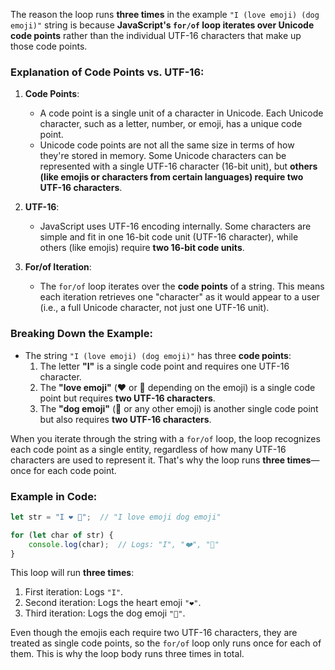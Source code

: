 The reason the loop runs **three times** in the example `"I (love emoji) (dog emoji)"` string is because **JavaScript's `for/of` loop iterates over Unicode code points** rather than the individual UTF-16 characters that make up those code points. 

### Explanation of Code Points vs. UTF-16:

1. **Code Points**:
   - A code point is a single unit of a character in Unicode. Each Unicode character, such as a letter, number, or emoji, has a unique code point.
   - Unicode code points are not all the same size in terms of how they're stored in memory. Some Unicode characters can be represented with a single UTF-16 character (16-bit unit), but **others (like emojis or characters from certain languages) require two UTF-16 characters**.

2. **UTF-16**:
   - JavaScript uses UTF-16 encoding internally. Some characters are simple and fit in one 16-bit code unit (UTF-16 character), while others (like emojis) require **two 16-bit code units**.

3. **For/of Iteration**:
   - The `for/of` loop iterates over the **code points** of a string. This means each iteration retrieves one "character" as it would appear to a user (i.e., a full Unicode character, not just one UTF-16 unit).

### Breaking Down the Example:

- The string `"I (love emoji) (dog emoji)"` has three **code points**:
  1. The letter **"I"** is a single code point and requires one UTF-16 character.
  2. The **"love emoji"** (❤️ or 🧡 depending on the emoji) is a single code point but requires **two UTF-16 characters**.
  3. The **"dog emoji"** (🐶 or any other emoji) is another single code point but also requires **two UTF-16 characters**.

When you iterate through the string with a `for/of` loop, the loop recognizes each code point as a single entity, regardless of how many UTF-16 characters are used to represent it. That's why the loop runs **three times**—once for each code point.

### Example in Code:

```javascript
let str = "I ❤️ 🐶";  // "I love emoji dog emoji"

for (let char of str) {
    console.log(char);  // Logs: "I", "❤️", "🐶"
}
```

This loop will run **three times**:
1. First iteration: Logs `"I"`.
2. Second iteration: Logs the heart emoji `"❤️"`.
3. Third iteration: Logs the dog emoji `"🐶"`.

Even though the emojis each require two UTF-16 characters, they are treated as single code points, so the `for/of` loop only runs once for each of them. This is why the loop body runs three times in total.
